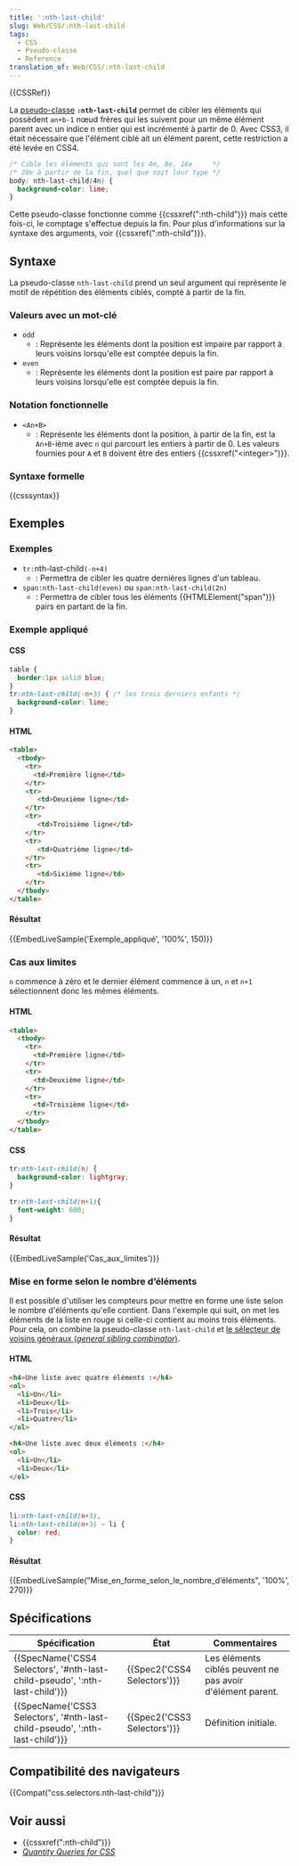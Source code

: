 ```yaml
---
title: ':nth-last-child'
slug: Web/CSS/:nth-last-child
tags:
  - CSS
  - Pseudo-classe
  - Reference
translation_of: Web/CSS/:nth-last-child
---
```

{{CSSRef}}

La [pseudo-classe](/fr/docs/CSS/Pseudo-classes) **`:nth-last-child`** permet de cibler les éléments qui possèdent `an+b-1` nœud frères qui les suivent pour un même élément parent avec un indice n entier qui est incrémenté à partir de 0. Avec CSS3, il était nécessaire que l'élément ciblé ait un élément parent, cette restriction a été levée en CSS4.

```css
/* Cible les éléments qui sont les 4e, 8e, 16e     */
/* 20e à partir de la fin, quel que soit leur type */
body: nth-last-child(4n) {
  background-color: lime;
}
```

Cette pseudo-classe fonctionne comme {{cssxref(":nth-child")}} mais cette fois-ci, le comptage s'effectue depuis la fin. Pour plus d'informations sur la syntaxe des arguments, voir {{cssxref(":nth-child")}}.

## Syntaxe

La pseudo-classe `nth-last-child` prend un seul argument qui représente le motif de répétition des éléments ciblés, compté à partir de la fin.

### Valeurs avec un mot-clé

- `odd`
  - : Représente les éléments dont la position est impaire par rapport à leurs voisins lorsqu'elle est comptée depuis la fin.
- `even`
  - : Représente les éléments dont la position est paire par rapport à leurs voisins lorsqu'elle est comptée depuis la fin.

### Notation fonctionnelle

- `<An+B>`
  - : Représente les éléments dont la position, à partir de la fin, est la `An+B`-ième avec `n` qui parcourt les entiers à partir de 0. Les valeurs fournies pour `A` et `B` doivent être des entiers {{cssxref("&lt;integer&gt;")}}.

### Syntaxe formelle

{{csssyntax}}

## Exemples

### Exemples

- `tr:`nth-last-child`(-n+4)`
  - : Permettra de cibler les quatre dernières lignes d'un tableau.
- `span:nth-last-child(even)` ou `span:nth-last-child(2n)`
  - : Permettra de cibler tous les éléments {{HTMLElement("span")}} pairs en partant de la fin.

### Exemple appliqué

#### CSS

```css
table {
  border:1px solid blue;
}
tr:nth-last-child(-n+3) { /* les trois derniers enfants */
  background-color: lime;
}
```

#### HTML

```html
<table>
  <tbody>
    <tr>
      <td>Première ligne</td>
    </tr>
    <tr>
       <td>Deuxième ligne</td>
    </tr>
    <tr>
       <td>Troisième ligne</td>
    </tr>
    <tr>
       <td>Quatrième ligne</td>
    </tr>
    <tr>
       <td>Sixième ligne</td>
    </tr>
  </tbody>
</table>
```

#### Résultat

{{EmbedLiveSample('Exemple_appliqué', '100%', 150)}}

### Cas aux limites

`n` commence à zéro et le dernier élément commence à un, `n` et `n+1` sélectionnent donc les mêmes éléments.

#### HTML

```html
<table>
  <tbody>
    <tr>
      <td>Première ligne</td>
    </tr>
    <tr>
      <td>Deuxième ligne</td>
    </tr>
    <tr>
      <td>Troisième ligne</td>
    </tr>
  </tbody>
</table>
```

#### CSS

```css
tr:nth-last-child(n) {
  background-color: lightgray;
}

tr:nth-last-child(n+1){
  font-weight: 600;
}
```

#### Résultat

{{EmbedLiveSample('Cas_aux_limites')}}

### Mise en forme selon le nombre d’éléments

Il est possible d'utiliser les compteurs pour mettre en forme une liste selon le nombre d'éléments qu'elle contient. Dans l'exemple qui suit, on met les éléments de la liste en rouge si celle-ci contient au moins trois éléments. Pour cela, on combine la pseudo-classe `nth-last-child` et [le sélecteur de voisins généraux (_general sibling combinator_)](/fr/docs/Web/CSS/Sélecteurs_de_voisins_généraux).

#### HTML

```html
<h4>Une liste avec quatre éléments :</h4>
<ol>
  <li>Un</li>
  <li>Deux</li>
  <li>Trois</li>
  <li>Quatre</li>
</ol>

<h4>Une liste avec deux éléments :</h4>
<ol>
  <li>Un</li>
  <li>Deux</li>
</ol>
```

#### CSS

```css
li:nth-last-child(n+3),
li:nth-last-child(n+3) ~ li {
  color: red;
}
```

#### Résultat

{{EmbedLiveSample("Mise_en_forme_selon_le_nombre_d’éléments", '100%', 270)}}

## Spécifications

| Spécification                                                                                        | État                                 | Commentaires                                               |
| ---------------------------------------------------------------------------------------------------- | ------------------------------------ | ---------------------------------------------------------- |
| {{SpecName('CSS4 Selectors', '#nth-last-child-pseudo', ':nth-last-child')}} | {{Spec2('CSS4 Selectors')}} | Les éléments ciblés peuvent ne pas avoir d'élément parent. |
| {{SpecName('CSS3 Selectors', '#nth-last-child-pseudo', ':nth-last-child')}} | {{Spec2('CSS3 Selectors')}} | Définition initiale.                                       |

## Compatibilité des navigateurs

{{Compat("css.selectors.nth-last-child")}}

## Voir aussi

- {{cssxref(":nth-child")}}
- _[Quantity Queries for CSS](https://alistapart.com/article/quantity-queries-for-css)_
